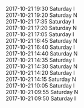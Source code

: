 2017-10-21 19:30 Saturday  I  
2017-10-21 19:20 Saturday  N  
2017-10-21 17:35 Saturday  I  
2017-10-21 17:20 Saturday  N  
2017-10-21 17:05 Saturday  I  
2017-10-21 16:45 Saturday  N  
2017-10-21 16:40 Saturday  I  
2017-10-21 14:40 Saturday  N  
2017-10-21 14:35 Saturday  I  
2017-10-21 14:30 Saturday  N  
2017-10-21 14:20 Saturday  I  
2017-10-21 14:15 Saturday  N  
2017-10-21 10:05 Saturday  I  
2017-10-21 09:55 Saturday  N  
2017-10-21 09:50 Saturday  I  
